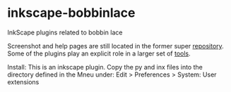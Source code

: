 # inkscape-bobbinlace
InkScape plugins related to bobbin lace

Screenshot and help pages are still located in the former super [repository].
Some of the plugins play an explicit role in a larger set of [tools].

[repository]: https://github.com/jo-pol/DiBL/wiki/Install-Inkscape-Extensions
[tools]: https://d-bl.github.io/

Install:
This is an inkscape plugin. Copy the py and inx files into the directory 
defined in the Mneu under:
Edit > Preferences > System: User extensions